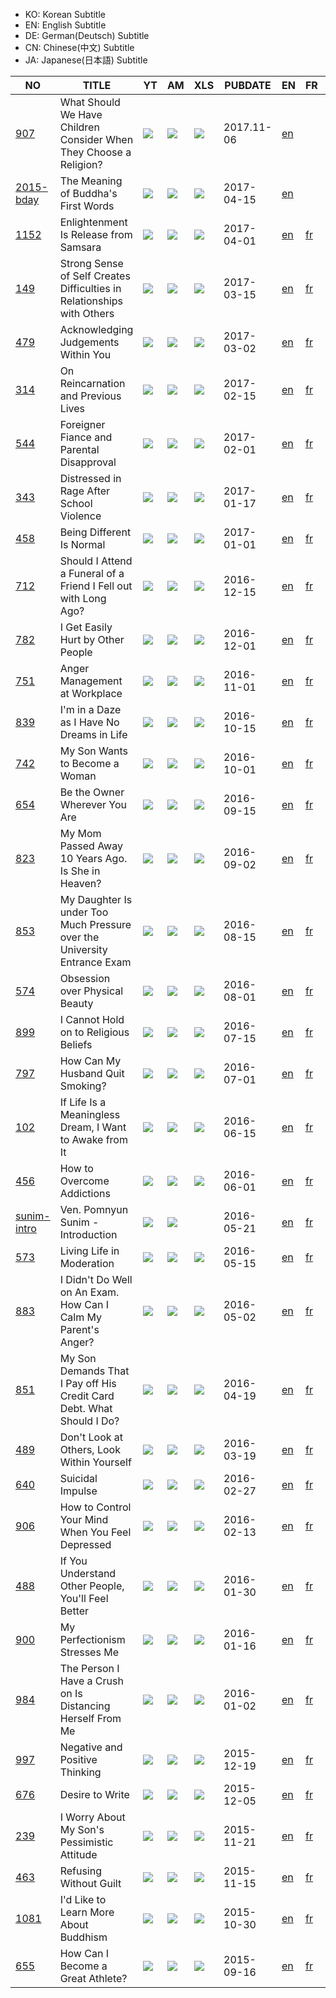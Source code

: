 * KO: Korean Subtitle
* EN: English Subtitle
* DE: German(Deutsch) Subtitle
* CN: Chinese(中文) Subtitle
* JA: Japanese(日本語) Subtitle

| NO | TITLE         | YT | AM | XLS | PUBDATE | EN | FR | DE | CN | JA |
|----| ------------- |----|----|-----|---------|----|----|----|----|----|
| [907](https://github.com/jungtosociety/dharma-qna/blob/master/sub/907) | What Should We Have Children Consider When They Choose a Religion?  | [![](img/youtube.png)](https://youtu.be/A3moLtcNaY4) | [![](img/amara.png)](http://amara.org/en/videos/jbwI5jfgHQUR) | [![](img/excel.png)](https://github.com/jungtosociety/dharma-qna/raw/master/sub/907/907-childern-religion.xlsx) | 2017.11-06 | [en](https://github.com/jungtosociety/dharma-qna/raw/master/sub/907/en-907-childern-religion.sbv) |  |  |  |  |
| [2015-bday](https://github.com/jungtosociety/dharma-qna/blob/master/sub/2015-bday) | The Meaning of Buddha's First Words | [![](img/youtube.png)](https://youtu.be/wsfTK1rRDms) | [![](img/amara.png)](http://amara.org/en/videos/IkvQPJ3ePWPS) | [![](img/excel.png)](https://github.com/jungtosociety/dharma-qna/raw/master/sub/2015-bday/2015-bday.xlsx) | 2017-04-15 | [en](https://github.com/jungtosociety/dharma-qna/raw/master/sub/2015-bday/en-2015-bday.sbv) |  |  |  |  |
| [1152](https://github.com/jungtosociety/dharma-qna/blob/master/sub/1152) | Enlightenment Is Release from Samsara | [![](img/youtube.png)](https://youtu.be/4YoJ8gpHVtk) | [![](img/amara.png)](http://amara.org/en/videos/Q4FtW57qYz1F) | [![](img/excel.png)](https://github.com/jungtosociety/dharma-qna/raw/master/sub/1152/1152-enlightment.xlsx) | 2017-04-01 | [en](https://github.com/jungtosociety/dharma-qna/raw/master/sub/1152/en-1152-enlightment.sbv) | [fr](https://github.com/jungtosociety/dharma-qna/raw/master/sub/1152/fr-1152-enlightment.sbv) |  |  | [ja](https://github.com/jungtosociety/dharma-qna/raw/master/sub/1152/ja-1152-enlightment.sbv) |
| [149](https://github.com/jungtosociety/dharma-qna/blob/master/sub/149) | Strong Sense of Self Creates Difficulties in Relationships with Others | [![](img/youtube.png)](https://youtu.be/BT2Cgs8ety0) | [![](img/amara.png)](http://amara.org/en/videos/OgPIPbhTHPih) | [![](img/excel.png)](https://github.com/jungtosociety/dharma-qna/raw/master/sub/149/149-relationship.xlsx) | 2017-03-15 | [en](https://github.com/jungtosociety/dharma-qna/raw/master/sub/149/en-149-relationship.sbv) | [fr](https://github.com/jungtosociety/dharma-qna/raw/master/sub/149/fr-149-relationship.sbv) |  |  |  |
| [479](https://github.com/jungtosociety/dharma-qna/blob/master/sub/479) | Acknowledging Judgements Within You | [![](img/youtube.png)](https://youtu.be/ayC4ET5xZeo) | [![](img/amara.png)](http://amara.org/en/videos/RUeMPrAd0lsv) | [![](img/excel.png)](https://github.com/jungtosociety/dharma-qna/raw/master/sub/479/479-judgements.xlsx) | 2017-03-02 | [en](https://github.com/jungtosociety/dharma-qna/raw/master/sub/479/en-479-judgements.sbv) | [fr](https://github.com/jungtosociety/dharma-qna/raw/master/sub/479/fr-479-judgements.sbv) |  |  |  |
| [314](https://github.com/jungtosociety/dharma-qna/blob/master/sub/314) | On Reincarnation and Previous Lives  | [![](img/youtube.png)](https://youtu.be/446B1HlUoBo) | [![](img/amara.png)](http://amara.org/en/videos/7Spitv2wN3AT) | [![](img/excel.png)](https://github.com/jungtosociety/dharma-qna/raw/master/sub/314/314-reincarnation.xlsx) | 2017-02-15 | [en](https://github.com/jungtosociety/dharma-qna/raw/master/sub/314/en-314-reincarnation.sbv) | [fr](https://github.com/jungtosociety/dharma-qna/raw/master/sub/314/fr-314-reincarnation.sbv) |  |  |  |
| [544](https://github.com/jungtosociety/dharma-qna/blob/master/sub/544) | Foreigner Fiance and Parental Disapproval | [![](img/youtube.png)](https://youtu.be/WLXQRjUWnRM) | [![](img/amara.png)](http://amara.org/en/videos/PdrnuR4ri24I) | [![](img/excel.png)](https://github.com/jungtosociety/dharma-qna/raw/master/sub/544/544-foreign-fiance.xlsx) | 2017-02-01 | [en](https://github.com/jungtosociety/dharma-qna/raw/master/sub/544/en-544-foreign-fiance.sbv) | [fr](https://github.com/jungtosociety/dharma-qna/raw/master/sub/544/fr-544-foreign-fiance.sbv) |  |  |  |
| [343](https://github.com/jungtosociety/dharma-qna/blob/master/sub/343) | Distressed in Rage After School Violence | [![](img/youtube.png)](https://youtu.be/Ub9TVbIlfww) | [![](img/amara.png)](http://amara.org/en/videos/d7kZEfE5iuUt) | [![](img/excel.png)](https://github.com/jungtosociety/dharma-qna/raw/master/sub/343/343-school-violence.xlsx) | 2017-01-17 | [en](https://github.com/jungtosociety/dharma-qna/raw/master/sub/343/en-343-school-violence.sbv) | [fr](https://github.com/jungtosociety/dharma-qna/raw/master/sub/343/fr-343-school-violence.sbv) |  |  |  |
| [458](https://github.com/jungtosociety/dharma-qna/blob/master/sub/458) | Being Different Is Normal | [![](img/youtube.png)](https://youtu.be/govOd8cuYhA) | [![](img/amara.png)](http://amara.org/en/videos/esdoZWKXSqX5) | [![](img/excel.png)](https://github.com/jungtosociety/dharma-qna/raw/master/sub/458/458-being-different.xlsx) | 2017-01-01 | [en](https://github.com/jungtosociety/dharma-qna/raw/master/sub/458/en-458-being-different.sbv) | [fr](https://github.com/jungtosociety/dharma-qna/raw/master/sub/458/fr-458-being-different.sbv) |  |  |  |
| [712](https://github.com/jungtosociety/dharma-qna/blob/master/sub/712) | Should I Attend a Funeral of a Friend I Fell out with Long Ago? | [![](img/youtube.png)](https://youtu.be/4_xJwSP3ons) | [![](img/amara.png)](http://amara.org/en/videos/pPeruS6bq7Kn) | [![](img/excel.png)](https://github.com/jungtosociety/dharma-qna/raw/master/sub/712/712-funeral.xlsx) | 2016-12-15 | [en](https://github.com/jungtosociety/dharma-qna/raw/master/sub/712/en-712-funeral.sbv) | [fr](https://github.com/jungtosociety/dharma-qna/raw/master/sub/712/fr-712-funeral.sbv) |  |  |  |
| [782](https://github.com/jungtosociety/dharma-qna/blob/master/sub/782) | I Get Easily Hurt by Other People | [![](img/youtube.png)](https://youtu.be/8Pvu-oiUwA0) | [![](img/amara.png)](http://amara.org/en/videos/Ft1mYh9nvhY5) | [![](img/excel.png)](https://github.com/jungtosociety/dharma-qna/raw/master/sub/782/782-easily-hurt.xlsx) | 2016-12-01 | [en](https://github.com/jungtosociety/dharma-qna/raw/master/sub/782/en-782-easily-hurt.sbv) | [fr](https://github.com/jungtosociety/dharma-qna/raw/master/sub/782/fr-782-easily-hurt.sbv) |  |  |  |
| [751](https://github.com/jungtosociety/dharma-qna/blob/master/sub/751) | Anger Management at Workplace | [![](img/youtube.png)](https://youtu.be/6E3piBwAYrc) | [![](img/amara.png)](http://amara.org/en/videos/tW4OcBGfiBM9) | [![](img/excel.png)](https://github.com/jungtosociety/dharma-qna/raw/master/sub/751/751-anger-mgmt.xlsx) | 2016-11-01 | [en](https://github.com/jungtosociety/dharma-qna/raw/master/sub/751/en-751-anger-mgmt.sbv) | [fr](https://github.com/jungtosociety/dharma-qna/raw/master/sub/751/fr-751-anger-mgmt.sbv) |  |  |  |
| [839](https://github.com/jungtosociety/dharma-qna/blob/master/sub/839) | I'm in a Daze as I Have No Dreams in Life | [![](img/youtube.png)](https://youtu.be/3sGvGaE3KOM) | [![](img/amara.png)](http://amara.org/en/videos/1ODXjGX5Rtm2) | [![](img/excel.png)](https://github.com/jungtosociety/dharma-qna/raw/master/sub/839/839-no-dreams.xlsx) | 2016-10-15 | [en](https://github.com/jungtosociety/dharma-qna/raw/master/sub/839/en-839-no-dreams.sbv) | [fr](https://github.com/jungtosociety/dharma-qna/raw/master/sub/839/fr-839-no-dreams.sbv) |  |  |  |
| [742](https://github.com/jungtosociety/dharma-qna/blob/master/sub/742) | My Son Wants to Become a Woman | [![](img/youtube.png)](https://youtu.be/YHuR4TIUL7U) | [![](img/amara.png)](http://amara.org/en/videos/M8NC9hnVtAGe) | [![](img/excel.png)](https://github.com/jungtosociety/dharma-qna/raw/master/sub/742/742-sexual-identity.xlsx) | 2016-10-01 | [en](https://github.com/jungtosociety/dharma-qna/raw/master/sub/742/en-742-sexual-identity.sbv) | [fr](https://github.com/jungtosociety/dharma-qna/raw/master/sub/742/fr-742-sexual-identity.sbv) |  | [cn](https://github.com/jungtosociety/dharma-qna/raw/master/sub/742/cn-742-sexual-identity.sbv) |  |
| [654](https://github.com/jungtosociety/dharma-qna/blob/master/sub/654) | Be the Owner Wherever You Are | [![](img/youtube.png)](https://youtu.be/9PYtetHi2SM) | [![](img/amara.png)](http://amara.org/en/videos/eLM0FgGPxqiY) | [![](img/excel.png)](https://github.com/jungtosociety/dharma-qna/raw/master/sub/654/654-owner.xlsx) | 2016-09-15 | [en](https://github.com/jungtosociety/dharma-qna/raw/master/sub/654/en-654-owner.sbv) | [fr](https://github.com/jungtosociety/dharma-qna/raw/master/sub/654/fr-654-owner.sbv) |  |  |  |
| [823](https://github.com/jungtosociety/dharma-qna/blob/master/sub/823) | My Mom Passed Away 10 Years Ago. Is She in Heaven? | [![](img/youtube.png)](https://youtu.be/BeJ3IRV1_mw) | [![](img/amara.png)](http://amara.org/en/videos/iaVsm9iWcMg0) | [![](img/excel.png)](https://github.com/jungtosociety/dharma-qna/raw/master/sub/823/823-heaven.xlsx) | 2016-09-02 | [en](https://github.com/jungtosociety/dharma-qna/raw/master/sub/823/en-823-heaven.sbv) | [fr](https://github.com/jungtosociety/dharma-qna/raw/master/sub/823/fr-823-heaven.sbv) |  |  |  |
| [853](https://github.com/jungtosociety/dharma-qna/blob/master/sub/853) | My Daughter Is under Too Much Pressure over the University Entrance Exam | [![](img/youtube.png)](https://youtu.be/fH1yUn-dYBU) | [![](img/amara.png)](http://amara.org/en/videos/AcdVe1mvtsDJ) | [![](img/excel.png)](https://github.com/jungtosociety/dharma-qna/raw/master/sub/853/853-pressure-entrance-exam.xlsx) | 2016-08-15 | [en](https://github.com/jungtosociety/dharma-qna/raw/master/sub/853/en-853-pressure-entrance-exam.sbv) | [fr](https://github.com/jungtosociety/dharma-qna/raw/master/sub/853/fr-853-pressure-entrance-exam.sbv) |  | [cn](https://github.com/jungtosociety/dharma-qna/raw/master/sub/853/cn-853-pressure-entrance-exam.sbv) |  |
| [574](https://github.com/jungtosociety/dharma-qna/blob/master/sub/574) | Obsession over Physical Beauty  | [![](img/youtube.png)](https://youtu.be/BVccCzcYnZU) | [![](img/amara.png)](http://amara.org/en/videos/xVo0OdM6vxik) | [![](img/excel.png)](https://github.com/jungtosociety/dharma-qna/raw/master/sub/574/574-obsession-beauty.xlsx) | 2016-08-01 | [en](https://github.com/jungtosociety/dharma-qna/raw/master/sub/574/en-574-obsession-beauty.sbv) | [fr](https://github.com/jungtosociety/dharma-qna/raw/master/sub/574/fr-574-obsession-beauty.sbv) |  |  |  |
| [899](https://github.com/jungtosociety/dharma-qna/blob/master/sub/899) | I Cannot Hold on to Religious Beliefs  | [![](img/youtube.png)](https://youtu.be/bocDnNgRhgE) | [![](img/amara.png)](http://amara.org/en/videos/UF0Y1vOk3z46) | [![](img/excel.png)](https://github.com/jungtosociety/dharma-qna/raw/master/sub/899/899-religious-beliefs.xlsx) | 2016-07-15 | [en](https://github.com/jungtosociety/dharma-qna/raw/master/sub/899/en-899-religious-beliefs.sbv) | [fr](https://github.com/jungtosociety/dharma-qna/raw/master/sub/899/fr-899-religious-beliefs.sbv) |  |  |  |
| [797](https://github.com/jungtosociety/dharma-qna/blob/master/sub/797) | How Can My Husband Quit Smoking?  | [![](img/youtube.png)](https://youtu.be/YhgroezcO5I) | [![](img/amara.png)](http://amara.org/en/videos/MNep6TtkJfcJ) | [![](img/excel.png)](https://github.com/jungtosociety/dharma-qna/raw/master/sub/797/797-husband-smoking.xlsx) | 2016-07-01 | [en](https://github.com/jungtosociety/dharma-qna/raw/master/sub/797/en-797-husband-smoking.sbv) | [fr](https://github.com/jungtosociety/dharma-qna/raw/master/sub/797/fr-797-husband-smoking.sbv) |  |  |  |
| [102](https://github.com/jungtosociety/dharma-qna/blob/master/sub/102) | If Life Is a Meaningless Dream, I Want to Awake from It | [![](img/youtube.png)](https://youtu.be/riPKwK8EUSI) | [![](img/amara.png)](http://amara.org/en/videos/mMHw7twhBLlb) | [![](img/excel.png)](https://github.com/jungtosociety/dharma-qna/raw/master/sub/102/102-meaningless-dream.xlsx) | 2016-06-15 | [en](https://github.com/jungtosociety/dharma-qna/raw/master/sub/102/en-102-meaningless-dream.sbv) | [fr](https://github.com/jungtosociety/dharma-qna/raw/master/sub/102/fr-102-meaningless-dream.sbv) |  |  |  |
| [456](https://github.com/jungtosociety/dharma-qna/blob/master/sub/456) | How to Overcome Addictions | [![](img/youtube.png)](https://youtu.be/72PIwIEkUtc) | [![](img/amara.png)](http://amara.org/en/videos/itfyi5ssv3gw) | [![](img/excel.png)](https://github.com/jungtosociety/dharma-qna/raw/master/sub/456/456-addictions.xlsx) | 2016-06-01 | [en](https://github.com/jungtosociety/dharma-qna/raw/master/sub/456/en-456-addictions.sbv) | [fr](https://github.com/jungtosociety/dharma-qna/raw/master/sub/456/fr-456-addictions.sbv) |  |  |  |
| [sunim-intro](https://github.com/jungtosociety/dharma-qna/blob/master/sub/sunim-intro) | Ven. Pomnyun Sunim - Introduction | [![](img/youtube.png)](https://youtu.be/2VUHNIjkE9g) | [![](img/amara.png)](http://amara.org/en/videos/rMeq7FflJNMk) |  | 2016-05-21 | [en](https://github.com/jungtosociety/dharma-qna/raw/master/sub/sunim-intro/en-sunim-intro.sbv) | [fr](https://github.com/jungtosociety/dharma-qna/raw/master/sub/sunim-intro/fr-sunim-intro.sbv) |  | [cn](https://github.com/jungtosociety/dharma-qna/raw/master/sub/sunim-intro/cn-sunim-intro.sbv) | [ja](https://github.com/jungtosociety/dharma-qna/raw/master/sub/sunim-intro/ja-sunim-intro.sbv) |
| [573](https://github.com/jungtosociety/dharma-qna/blob/master/sub/573) | Living Life in Moderation | [![](img/youtube.png)](https://youtu.be/Aaq1JUawHLM) | [![](img/amara.png)](http://amara.org/en/videos/6AuyYe0XovH0) | [![](img/excel.png)](https://github.com/jungtosociety/dharma-qna/raw/master/sub/573/573-moderation.xlsx) | 2016-05-15 | [en](https://github.com/jungtosociety/dharma-qna/raw/master/sub/573/en-573-moderation.sbv) | [fr](https://github.com/jungtosociety/dharma-qna/raw/master/sub/573/fr-573-moderation.sbv) |  |  |  |
| [883](https://github.com/jungtosociety/dharma-qna/blob/master/sub/883) | I Didn't Do Well on An Exam. How Can I Calm My Parent's Anger?  | [![](img/youtube.png)](https://youtu.be/5OZ-v8lwumo) | [![](img/amara.png)](http://amara.org/en/videos/6ZgjwKD81l2a) | [![](img/excel.png)](https://github.com/jungtosociety/dharma-qna/raw/master/sub/883/883-exam.xlsx) | 2016-05-02 | [en](https://github.com/jungtosociety/dharma-qna/raw/master/sub/883/en-883-exam.sbv) | [fr](https://github.com/jungtosociety/dharma-qna/raw/master/sub/883/fr-883-exam.sbv) |  |  |  |
| [851](https://github.com/jungtosociety/dharma-qna/blob/master/sub/851) | My Son Demands That I Pay off His Credit Card Debt. What Should I Do? | [![](img/youtube.png)](https://youtu.be/1tMErMTUwks) | [![](img/amara.png)](http://amara.org/en/videos/uQOxVi7aLYXT) | [![](img/excel.png)](https://github.com/jungtosociety/dharma-qna/raw/master/sub/851/851-card-debt.xlsx) | 2016-04-19 | [en](https://github.com/jungtosociety/dharma-qna/raw/master/sub/851/en-851-card-debt.sbv) | [fr](https://github.com/jungtosociety/dharma-qna/raw/master/sub/851/fr-851-card-debt.sbv) |  |  |  |
| [489](https://github.com/jungtosociety/dharma-qna/blob/master/sub/489) | Don't Look at Others, Look Within Yourself | [![](img/youtube.png)](https://youtu.be/IOk5cZ9psBs) | [![](img/amara.png)](http://amara.org/en/videos/FvWS4splyJkN) | [![](img/excel.png)](https://github.com/jungtosociety/dharma-qna/raw/master/sub/489/en-489-look-within-yourself.xlsx) | 2016-03-19 | [en](https://github.com/jungtosociety/dharma-qna/raw/master/sub/489/en-489-look-within-yourself.sbv) | [fr](https://github.com/jungtosociety/dharma-qna/raw/master/sub/489/fr-489-look-within-yourself.sbv) |  |  |  |
| [640](https://github.com/jungtosociety/dharma-qna/blob/master/sub/640) | Suicidal Impulse | [![](img/youtube.png)](https://youtu.be/z6lxOZF2Wgk) | [![](img/amara.png)](http://amara.org/en/videos/w8ymWLXzTcyF) | [![](img/excel.png)](https://github.com/jungtosociety/dharma-qna/raw/master/sub/640/en-640-suicidal-impulse.xlsx) | 2016-02-27 | [en](https://github.com/jungtosociety/dharma-qna/raw/master/sub/640/en-640-suicidal-impulse.sbv) | [fr](https://github.com/jungtosociety/dharma-qna/raw/master/sub/640/fr-640-suicidal-impulse.sbv) |  |  |  |
| [906](https://github.com/jungtosociety/dharma-qna/blob/master/sub/906) | How to Control Your Mind When You Feel Depressed | [![](img/youtube.png)](https://youtu.be/PQomKbgB45w) | [![](img/amara.png)](http://amara.org/en/videos/hjbgLzfe8XBV) | [![](img/excel.png)](https://github.com/jungtosociety/dharma-qna/raw/master/sub/906/en-906-depression.xlsx) | 2016-02-13 | [en](https://github.com/jungtosociety/dharma-qna/raw/master/sub/906/en-906-depression.sbv) | [fr](https://github.com/jungtosociety/dharma-qna/raw/master/sub/906/fr-906-depression.sbv) |  |  |  |
| [488](https://github.com/jungtosociety/dharma-qna/blob/master/sub/488) | If You Understand Other People, You'll Feel Better | [![](img/youtube.png)](https://youtu.be/AUg_2sNt5qc) | [![](img/amara.png)](http://amara.org/en/videos/3t6ocMUzw4YG) | [![](img/excel.png)](https://github.com/jungtosociety/dharma-qna/raw/master/sub/488/en-488-understand.xlsx) | 2016-01-30 | [en](https://github.com/jungtosociety/dharma-qna/raw/master/sub/488/en-488-understand.sbv) | [fr](https://github.com/jungtosociety/dharma-qna/raw/master/sub/488/fr-488-understand.sbv) |  |  |  |
| [900](https://github.com/jungtosociety/dharma-qna/blob/master/sub/900) | My Perfectionism Stresses Me | [![](img/youtube.png)](https://youtu.be/utumcS1iGvM) | [![](img/amara.png)](http://amara.org/en/videos/EkaeX3zDKXeC) | [![](img/excel.png)](https://github.com/jungtosociety/dharma-qna/raw/master/sub/900/en-900-perfectionism.xlsx) | 2016-01-16 | [en](https://github.com/jungtosociety/dharma-qna/raw/master/sub/900/en-900-perfectionism.sbv) | [fr](https://github.com/jungtosociety/dharma-qna/raw/master/sub/900/fr-900-perfectionism.sbv) | [de](https://github.com/jungtosociety/dharma-qna/raw/master/sub/900/de-900-perfectionism.sbv) |  |  |
| [984](https://github.com/jungtosociety/dharma-qna/blob/master/sub/984) | The Person I Have a Crush on Is Distancing Herself From Me | [![](img/youtube.png)](https://youtu.be/dSGAi_avjss) | [![](img/amara.png)](http://amara.org/en/videos/mGPueCA5DmIz) | [![](img/excel.png)](https://github.com/jungtosociety/dharma-qna/raw/master/sub/984/en-984-crush.xlsx) | 2016-01-02 | [en](https://github.com/jungtosociety/dharma-qna/raw/master/sub/984/en-984-crush.sbv) | [fr](https://github.com/jungtosociety/dharma-qna/raw/master/sub/984/fr-984-crush.sbv) | [de](https://github.com/jungtosociety/dharma-qna/raw/master/sub/984/de-984-crush.sbv) |  |  |
| [997](https://github.com/jungtosociety/dharma-qna/blob/master/sub/997) | Negative and Positive Thinking | [![](img/youtube.png)](https://youtu.be/ScaKEct3C5c) | [![](img/amara.png)](http://amara.org/en/videos/F8lxMlmZ92d4) | [![](img/excel.png)](https://github.com/jungtosociety/dharma-qna/raw/master/sub/997/en-997-negative-thinking.xlsx) | 2015-12-19 | [en](https://github.com/jungtosociety/dharma-qna/raw/master/sub/997/en-997-negative-thinking.sbv) | [fr](https://github.com/jungtosociety/dharma-qna/raw/master/sub/997/fr-997-negative-thinking.sbv) |  |  |  |
| [676](https://github.com/jungtosociety/dharma-qna/blob/master/sub/676) | Desire to Write | [![](img/youtube.png)](https://youtu.be/y188f7eU1TU) | [![](img/amara.png)](http://amara.org/en/videos/EroiuPGgpght) | [![](img/excel.png)](https://github.com/jungtosociety/dharma-qna/raw/master/sub/676/en-676-fairy-tale-author.xlsx) | 2015-12-05 | [en](https://github.com/jungtosociety/dharma-qna/raw/master/sub/676/en-676-fairy-tale-author.sbv) | [fr](https://github.com/jungtosociety/dharma-qna/raw/master/sub/676/fr-676-fairy-tale-author.sbv) |  |  |  |
| [239](https://github.com/jungtosociety/dharma-qna/blob/master/sub/239) | I Worry About My Son's Pessimistic Attitude | [![](img/youtube.png)](https://youtu.be/PdiVY7Y9KNk) | [![](img/amara.png)](http://amara.org/en/videos/WrL0SB21tD0j) | [![](img/excel.png)](https://github.com/jungtosociety/dharma-qna/raw/master/sub/239/en-239-pessimistic-son.xlsx) | 2015-11-21 | [en](https://github.com/jungtosociety/dharma-qna/raw/master/sub/239/en-239-pessimistic-son.sbv) | [fr](https://github.com/jungtosociety/dharma-qna/raw/master/sub/239/fr-239-pessimistic-son.sbv) |  |  |  |
| [463](https://github.com/jungtosociety/dharma-qna/blob/master/sub/463) | Refusing Without Guilt | [![](img/youtube.png)](https://youtu.be/MviaC5XfDgc) | [![](img/amara.png)](http://amara.org/en/videos/mQHI4mTuJxSS) | [![](img/excel.png)](https://github.com/jungtosociety/dharma-qna/raw/master/sub/463/463-refusing-without-guilt.xlsx) | 2015-11-15 | [en](https://github.com/jungtosociety/dharma-qna/raw/master/sub/463/en-463-refusing-without-guilt.sbv) | [fr](https://github.com/jungtosociety/dharma-qna/raw/master/sub/463/fr-463-refusing-without-guilt.sbv) |  |  |  |
| [1081](https://github.com/jungtosociety/dharma-qna/blob/master/sub/1081) | I'd Like to Learn More About Buddhism | [![](img/youtube.png)](https://youtu.be/yp_X0KQPqyg) | [![](img/amara.png)](http://amara.org/en/videos/uiPC1tlJOjk6) | [![](img/excel.png)](https://github.com/jungtosociety/dharma-qna/raw/master/sub/1081/en-1081-buddhism.xlsx) | 2015-10-30 | [en](https://github.com/jungtosociety/dharma-qna/raw/master/sub/1081/en-1081-buddhism.sbv) | [fr](https://github.com/jungtosociety/dharma-qna/raw/master/sub/1081/fr-1081-buddhism.sbv) |  |  |  |
| [655](https://github.com/jungtosociety/dharma-qna/blob/master/sub/655) | How Can I Become a Great Athlete? | [![](img/youtube.png)](https://youtu.be/NzMGrgklWyA) | [![](img/amara.png)](http://amara.org/en/videos/BwcgJu4Zj4rz) | [![](img/excel.png)](https://github.com/jungtosociety/dharma-qna/raw/master/sub/655/en-655-good-athelete.xlsx) | 2015-09-16 | [en](https://github.com/jungtosociety/dharma-qna/raw/master/sub/655/en-655-good-athelete.sbv) | [fr](https://github.com/jungtosociety/dharma-qna/raw/master/sub/655/fr-655-good-athelete.sbv) |  |  |  |
